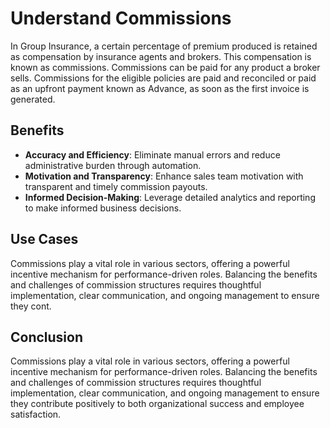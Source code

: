 # Understand Commissions
In Group Insurance, a certain percentage of premium produced is retained as compensation by insurance agents and brokers. This compensation is known as commissions. Commissions can be paid for any product a broker sells. Commissions for the eligible policies are paid and reconciled or paid as an upfront payment known as Advance, as soon as the first invoice is generated.

## Benefits

* **Accuracy and Efficiency**: Eliminate manual errors and reduce administrative burden through automation.
* **Motivation and Transparency**: Enhance sales team motivation with transparent and timely commission payouts.
* **Informed Decision-Making**: Leverage detailed analytics and reporting to make informed business decisions.

## Use Cases

Commissions play a vital role in various sectors, offering a powerful incentive mechanism for performance-driven roles. Balancing the benefits and challenges of commission structures requires thoughtful implementation, clear communication, and ongoing management to ensure they cont.

## Conclusion

Commissions play a vital role in various sectors, offering a powerful incentive mechanism for performance-driven roles. Balancing the benefits and challenges of commission structures requires thoughtful implementation, clear communication, and ongoing management to ensure they contribute positively to both organizational success and employee satisfaction.
